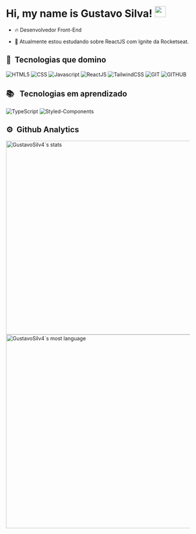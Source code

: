 <h1>Hi, my name is Gustavo Silva! <img 
src="https://raw.githubusercontent.com/kaueMarques/kaueMarques/master/hi.gif" width="30px" height="30px"></h1>

- 🔥 Desenvolvedor Front-End

- 🔭 Atualmente estou estudando sobre ReactJS com Ignite da Rocketseat.

<!-- - 📖 Estou estudando NodeJS, SQL, Express, NextJS, TailwindCSS -->

## 🔨 &nbsp;Tecnologias que domino

<div>
<img align="center" alt="HTML5" src="https://img.shields.io/badge/HTML5-E34F26?style=for-the-badge&logo=html5&logoColor=white"/>
<img align="center" alt="CSS" src="https://img.shields.io/badge/CSS3-1572B6?style=for-the-badge&logo=css3&logoColor=white"/>
<img align="center" alt="Javascript" src="https://img.shields.io/badge/JavaScript-F7DF1E?style=for-the-badge&logo=javascript&logoColor=black"/>
<img align="center" alt="ReactJS" src="https://img.shields.io/badge/React-20232A?style=for-the-badge&logo=react&logoColor=61DAFB"/>
<img align="center" alt="TailwindCSS" src="https://img.shields.io/badge/Tailwind_CSS-38B2AC?style=for-the-badge&logo=tailwind-css&logoColor=white"/>
<img align="center" alt="GIT" src="https://img.shields.io/badge/GIT-E44C30?style=for-the-badge&logo=git&logoColor=white"/>
<img align="center" alt="GITHUB" src="https://img.shields.io/badge/GitHub-100000?style=for-the-badge&logo=github&logoColor=white"/>
</div>

## 📚 &nbsp; Tecnologias em aprendizado

<img align="center" alt="TypeScript" src="https://img.shields.io/badge/TypeScript-007ACC?style=for-the-badge&logo=typescript&logoColor=white"/>
<img align="center" alt="Styled-Components" src="https://img.shields.io/badge/styled--components-DB7093?style=for-the-badge&logo=styled-components&logoColor=white"/>

</br>

## ⚙️ &nbsp;Github Analytics

<img width="530em" src="https://github-readme-stats.vercel.app/api?username=GustavoSilv4&show_icons=true&theme=dracula" alt="GustavoSilv4`s stats"/>

<img width="530" src="https://github-readme-stats.vercel.app/api/top-langs/?username=GustavoSilv4&layout=compact&theme=dracula" alt="GustavoSilv4`s most language"/>
